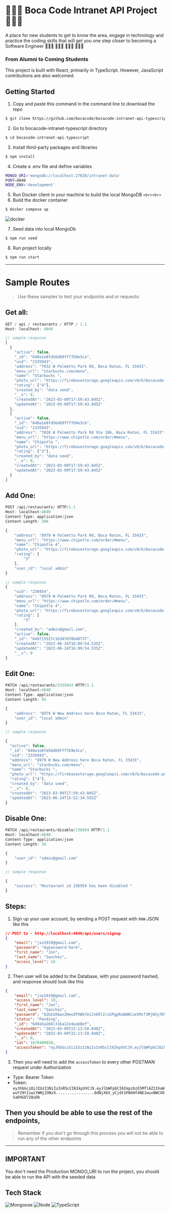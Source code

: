 # 🦸🏻‍♀️ Boca Code Intranet API Project 🦸🏽‍♂️

A place for new students to get to know the area, engage in technology and practice the coding skills that will get you one step closer to becoming a Software Engineer 👩🏼‍💻 🧑🏽‍💻 👩🏾‍💻 🧑🏻‍💻

### From Alumni to Coming Students

This project is built with React, primarily in TypeScript. However, JavaScript contributions are also welcomed.

## Getting Started

1. Copy and paste this command in the command line to download the repo

```bash
$ git clone https://github.com/bocacode/bocacode-intranet-api-typescript.git
```

2. Go to bocacode-intranet-typescript directory

```bash
$ cd bocacode-intranet-api-typescript
```

3. Install third-party packages and libraries

```bash
$ npm install
```

4. Create a .env file and define variables

```bash
MONGO_URI='mongodb://localhost:27020/intranet-data'
PORT=4040
NODE_ENV='development'
```

5. Run Docker client in your machine to build the local MongoDB
   `<br><br>`
6. Build the docker container

```bash
$ docker compose up
```

![docker](https://img.shields.io/badge/Docker-blue?style=for-the-badge&logo=Docker&logoColor=white)

7. Seed data into local MongoDb

```bash
$ npm run seed
```

8. Run project locally

```bash
$ npm run start
```

---

# Sample Routes

> Use these samples to test your endpoints and or requests:

## Get all:

```javascript
GET / api / restaurants / HTTP / 1.1
Host: localhost: 4040

// sample response
[
  {
    "active": false,
    "_id": "640a1e8fd56d69fff7b9e3ca",
    "uid": "2335943",
    "address": "7032 W Palmetto Park Rd, Boca Raton, FL 33433",
    "menu_url": "starbucks.com/menu",
    "name": "Starbucks ",
    "photo_url": "https://firebasestorage.googleapis.com/v0/b/bocacode-portal.appspot.com/o/restaurants%2Fstarbucks%20.jpeg?alt=media&token=404140bf-3139-4ad4-bd24-24de58e34ddf",
    "rating": ["4"],
    "created_by": "data seed",
    "__v": 0,
    "createdAt": "2023-03-09T17:59:43.845Z",
    "updatedAt": "2023-03-09T17:59:43.845Z"
  },
  {
    "active": false,
    "_id": "640a1e8fd56d69fff7b9e3cb",
    "uid": "2335943",
    "address": "7028 W Palmetto Park Rd Ste 106, Boca Raton, FL 33433",
    "menu_url": "https://www.chipotle.com/order/#menu",
    "name": "Chipotle ",
    "photo_url": "https://firebasestorage.googleapis.com/v0/b/bocacode-portal.appspot.com/o/restaurants%2Fchipotle.jpeg?alt=media&token=6e0caaf6-82fd-45c4-9ea2-60441d8ff001",
    "rating": ["3"],
    "created_by": "data seed",
    "__v": 0,
    "createdAt": "2023-03-09T17:59:43.845Z",
    "updatedAt": "2023-03-09T17:59:43.845Z"
  }
]
```

## Add One:

```javascript
POST /api/restaurants/ HTTP/1.1
Host: localhost:4040
Content-Type: application/json
Content-Length: 388

{
    "address": "8979 W Palmetto Park Rd, Boca Raton, FL 33433",
    "menu_url": "https://www.chipotle.com/order/#menu",
    "name": "Chipotle 4",
    "photo_url": "https://firebasestorage.googleapis.com/v0/b/bocacode-portal.appspot.com/o/restaurants%2Fchipotle.jpeg?alt=media&token=6e0caaf6-82fd-45c4-9ea2-60441d8ff001",
    "rating": [
        "3"
    ],
    "user_id": "local admin"
}

// sample response
{
    "uid": "236954",
    "address": "8979 W Palmetto Park Rd, Boca Raton, FL 33433",
    "menu_url": "https://www.chipotle.com/order/#menu",
    "name": "Chipotle 4",
    "photo_url": "https://firebasestorage.googleapis.com/v0/b/bocacode-portal.appspot.com/o/restaurants%2Fchipotle.jpeg?alt=media&token=6e0caaf6-82fd-45c4-9ea2-60441d8ff001",
    "rating": [
        "3"
    ],
    "created_by": "admin@gmail.com",
    "active": false,
    "_id": "649715527c16307d70b48737",
    "createdAt": "2023-06-24T16:09:54.535Z",
    "updatedAt": "2023-06-24T16:09:54.535Z",
    "__v": 0
}
```

## Edit One:

```javascript
PATCH /api/restaurants/2335943 HTTP/1.1
Host: localhost:4040
Content-Type: application/json
Content-Length: 95

{
    "address": "8979 W New Address here Boca Raton, FL 33433",
    "user_id": "local admin"
}

// sample response

{
  "active": false,
  "_id": "640a1e8fd56d69fff7b9e3ca",
  "uid": "2335943",
  "address": "8979 W New Address here Boca Raton, FL 33433",
  "menu_url": "starbucks.com/menu",
  "name": "Starbucks ",
  "photo_url": "https://firebasestorage.googleapis.com/v0/b/bocacode-portal.appspot.com/o/restaurants%2Fstarbucks%20.jpeg?alt=media&token=404140bf-3139-4ad4-bd24-24de58e34ddf",
  "rating": ["4"],
  "created_by": "data seed",
  "__v": 0,
  "createdAt": "2023-03-09T17:59:43.845Z",
  "updatedAt": "2023-06-24T15:52:34.555Z"
}
```

## Disable One:

```javascript
PATCH /api/restaurants/disable/236954 HTTP/1.1
Host: localhost:4040
Content-Type: application/json
Content-Length: 36

{
    "user_id": "admin@gmail.com"
}

// sample response

{
    "success": "Restaurant id 236954 has been disabled "
}
```

## Steps:

1. Sign up your user account, by sending a POST request with `RAW` JSON like this

```JSON
// POST to - http://localhost:4040/api/users/signup
{
    "email": "jso1919@gmail.com",
    "password": "mypassword-here",
    "first_name": "Jon",
    "last_name": "Sanchez",
    "access_level": 10
}
```

2. Then user will be added to the Database, with your password hashed, and response should look like this

```JSON
{
    "email": "jso1919@gmail.com",
    "access_level": 10,
    "first_name": "Jon",
    "last_name": "Sanchez",
    "password": "$2b$10$wx2HeoZPXWk7m1JnERlZ/u5PgpRuNANCse5Mzf3MjN5y7DVfrMKCO",
    "status": "Pending",
    "_id": "640a5a268c31ba12e4eab8ef",
    "createdAt": "2023-03-09T22:13:58.848Z",
    "updatedAt": "2023-03-09T22:13:58.848Z",
    "__v": 0,
    "iat": 1678400038,
    "accessToken": "eyJhbGciOiJIUzI1NiIsInR5cCI6IkpXVCJ9.eyJlbWFpbCI6ImpzbzE5MTlAZ21haWwuY29tIiwiYWNjZXNzX2xldmVsIjoxMCwiZmlyc3RfbmFtZSI6IkpvbmF0aGFuIiwibGFzdF9uYW1lIjoiU2FuY2hleiIsInBhc3N3b3.......................0dNjX6X_yCjdt1PB4Hf4NE1wuvBWCXD5aD9GD72QuDk"
}
```

3. Then you will need to add the `accessToken` to every other POSTMAN request under Authorization

- Type: Bearer Token
- Token: `eyJhbGciOiJIUzI1NiIsInR5cCI6IkpXVCJ9.eyJlbWFpbCI6ImpzbzE5MTlAZ21haWwuY29tIiwiYWNjZXNzX.................0dNjX6X_yCjdt1PB4Hf4NE1wuvBWCXD5aD9GD72QuDk`

## Then you should be able to use the rest of the endpoints,

> Remember if you don't go through this process you will not be able to run any of the other endpoints

---

## IMPORTANT

You don't need the Production MONGO_URI to run the project, you should be able to run the API with the seeded data

## Tech Stack

![Mongoose](https://img.shields.io/badge/Mongoose-61DAFB?logo=Mongoose&logoColor=black)
![Node](https://img.shields.io/badge/Node-61DAFB?logo=Node&logoColor=black)
![TypeScript](https://img.shields.io/badge/TypeScript-3178C6?logo=TypeScript&logoColor=white)
